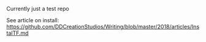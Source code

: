 Currently just a test repo

See article on install: https://github.com/DDCreationStudios/Writing/blob/master/2018/articles/InstalTF.md
